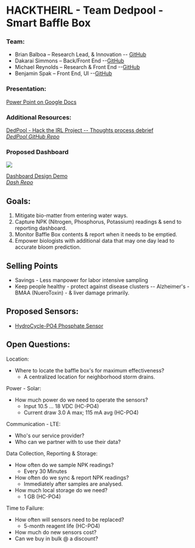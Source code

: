 # HACKTHEIRL - Team Dedpool - Smart Baffle Box

### Team:
+ Brian Balboa – Research Lead, & Innovation -- [GitHub](https://github.com/bbalboa)
+ Dakarai Simmons – Back/Front End --[GitHub](https://github.com/infinitelyCannon)
+ Michael Reynolds – Research & Front End --[GitHub](https://github.com/mtr2d2)
+ Benjamin Spak – Front End, UI --[GitHub](https://github.com/benjaminspak)

### Presentation:<br>
[Power Point on Google Docs](https://docs.google.com/presentation/d/1CK26NB1X4vNG2jegQrSVSiIEJsfuiqYPBdTMh-MAKpc/edit?usp=sharing)

### Additional Resources:<br>
[DedPool - Hack the IRL Project -- Thoughts process debrief](https://youtu.be/vHDMbWkQup8)<br>
*[DedPool GitHub Repo](https://github.com/benjaminspak/dedpool)*

### Proposed Dashboard

![](https://cdn.colorlib.com/wp/wp-content/uploads/sites/2/gentelella-admin-template-preview.jpg)

[Dashboard Design Demo](https://colorlib.com/polygon/gentelella/index.html)<br>
*[Dash Repo](https://github.com/puikinsh/gentelella)*

## Goals: 

1. Mitigate bio-matter from entering water ways.
1. Capture NPK (Nitrogen, Phosphorus, Potassium) readings & send to reporting dashboard.
1. Monitor Baffle Box contents & report when it needs to be emptied.
1. Empower biologists with additional data that may one day lead to accurate bloom prediction.

## Selling Points

+ Savings - Less manpower for labor intensive sampling
+ Keep people healthy - protect against disease clusters -- Alzheimer's - BMAA (NueroToxin) - & liver damage primarily.

## Proposed Sensors:
+ [HydroCycle-PO4 Phosphate Sensor](https://www.ott.com/products/water-quality-2/sea-bird-scientific-hydrocycle-po4-phosphate-sensor-1528/)

## Open Questions:

Location: <br>
+ Where to locate the baffle box's for maximum effectiveness?
  + A centralized location for neighborhood storm drains.

Power - Solar: <br>
+ How much power do we need to operate the sensors?
  + Input 	10.5 ... 18 VDC (HC-PO4)
  + Current draw	3.0 A max; 115 mA avg (HC-PO4)

Communication - LTE: <br>
+ Who's our service provider?
+ Who can we partner with to use their data?

Data Collection, Reporting & Storage:<br>
+ How often do we sample NPK readings?
  + Every 30 Minutes
+ How often do we sync & report NPK readings?
  + Immediately after samples are analysed.
+ How much local storage do we need?
  + 1 GB (HC-PO4)

Time to Failure: <br>
+ How often will sensors need to be replaced?
  + 5-month reagent life (HC-PO4)
+ How much do new sensors cost?
+ Can we buy in bulk @ a discount?